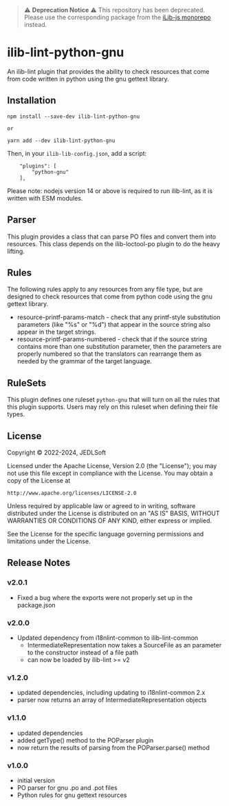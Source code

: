 
> :warning: **Deprecation Notice** :warning:
> This repository has been deprecated. Please use the corresponding package from the [iLib-js monorepo](https://github.com/iLib-js/ilib-mono) instead.

# ilib-lint-python-gnu

An ilib-lint plugin that provides the ability to check resources that come
from code written in python using the gnu gettext library.


## Installation

```
npm install --save-dev ilib-lint-python-gnu

or

yarn add --dev ilib-lint-python-gnu
```

Then, in your `ilib-lib-config.json`, add a script:

```
    "plugins": [
        "python-gnu"
    ],
```

Please note: nodejs version 14 or above is required to run ilib-lint, as it
is written with ESM modules.

## Parser

This plugin provides a class that can parse PO files and convert them into
resources. This class depends on the ilib-loctool-po plugin to do the heavy
lifting.

## Rules

The following rules apply to any resources from any file type, but are
designed to check resources that come from python code using the gnu gettext
library.

- resource-printf-params-match - check that any printf-style substitution
  parameters (like "%s" or "%d") that appear in the source string also appear
  in the target strings.
- resource-printf-params-numbered - check that if the source string contains more
  than one substitution parameter, then the parameters are properly numbered
  so that the translators can rearrange them as needed by the
  grammar of the target language.

## RuleSets

This plugin defines one ruleset `python-gnu` that will turn on all the rules
that this plugin supports. Users may rely on this ruleset when defining their
file types.

## License

Copyright © 2022-2024, JEDLSoft

Licensed under the Apache License, Version 2.0 (the "License");
you may not use this file except in compliance with the License.
You may obtain a copy of the License at

    http://www.apache.org/licenses/LICENSE-2.0

Unless required by applicable law or agreed to in writing, software
distributed under the License is distributed on an "AS IS" BASIS,
WITHOUT WARRANTIES OR CONDITIONS OF ANY KIND, either express or implied.

See the License for the specific language governing permissions and
limitations under the License.

## Release Notes

### v2.0.1

- Fixed a bug where the exports were not properly set up in the package.json

### v2.0.0

- Updated dependency from i18nlint-common to ilib-lint-common
    - IntermediateRepresentation now takes a SourceFile as an
      parameter to the constructor instead of a file path
    - can now be loaded by ilib-lint >= v2

### v1.2.0

- updated dependencies, including updating to i18nlint-common 2.x
- parser now returns an array of IntermediateRepresentation objects

### v1.1.0

- updated dependencies
- added getType() method to the POParser plugin
- now return the results of parsing from the POParser.parse() method

### v1.0.0

- initial version
- PO parser for gnu .po and .pot files
- Python rules for gnu gettext resources
